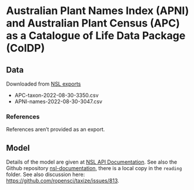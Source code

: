 # Australian Plant Names Index (APNI) and Australian Plant Census (APC) as a Catalogue of Life Data Package (ColDP)


## Data

Downloaded from [NSL exports](https://biodiversity.org.au/nsl/services/export/index)
- APC-taxon-2022-08-30-3350.csv
- APNI-names-2022-08-30-3047.csv

### References

References aren’t provided as an export.

## Model

Details of the model are given at [NSL API Documentation](https://biodiversity.org.au/nsl/docs/main.html). See also the Github repository [nsl-documentation](https://github.com/bio-org-au/nsl-documentation), there is a local copy in the `reading` folder. See also discussion here: https://github.com/ropensci/taxize/issues/813.

